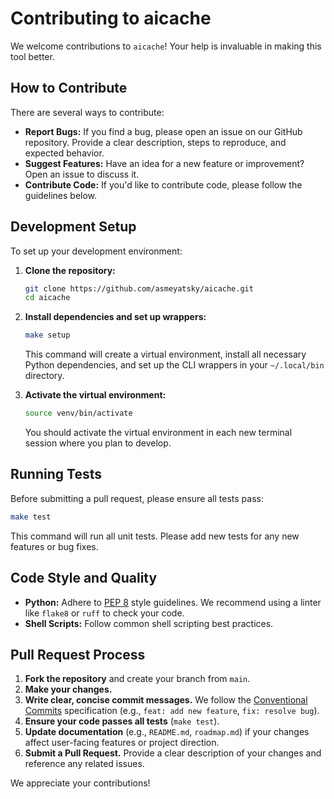 # Contributing to aicache

We welcome contributions to `aicache`! Your help is invaluable in making this tool better.

## How to Contribute

There are several ways to contribute:

*   **Report Bugs:** If you find a bug, please open an issue on our GitHub repository. Provide a clear description, steps to reproduce, and expected behavior.
*   **Suggest Features:** Have an idea for a new feature or improvement? Open an issue to discuss it.
*   **Contribute Code:** If you'd like to contribute code, please follow the guidelines below.

## Development Setup

To set up your development environment:

1.  **Clone the repository:**
    ```bash
    git clone https://github.com/asmeyatsky/aicache.git
    cd aicache
    ```

2.  **Install dependencies and set up wrappers:**
    ```bash
    make setup
    ```
    This command will create a virtual environment, install all necessary Python dependencies, and set up the CLI wrappers in your `~/.local/bin` directory.

3.  **Activate the virtual environment:**
    ```bash
    source venv/bin/activate
    ```
    You should activate the virtual environment in each new terminal session where you plan to develop.

## Running Tests

Before submitting a pull request, please ensure all tests pass:

```bash
make test
```
This command will run all unit tests. Please add new tests for any new features or bug fixes.

## Code Style and Quality

*   **Python:** Adhere to [PEP 8](https://www.python.org/dev/peps/pep-0008/) style guidelines. We recommend using a linter like `flake8` or `ruff` to check your code.
*   **Shell Scripts:** Follow common shell scripting best practices.

## Pull Request Process

1.  **Fork the repository** and create your branch from `main`.
2.  **Make your changes.**
3.  **Write clear, concise commit messages.** We follow the [Conventional Commits](https://www.conventionalcommits.org/en/v1.0.0/) specification (e.g., `feat: add new feature`, `fix: resolve bug`).
4.  **Ensure your code passes all tests** (`make test`).
5.  **Update documentation** (e.g., `README.md`, `roadmap.md`) if your changes affect user-facing features or project direction.
6.  **Submit a Pull Request.** Provide a clear description of your changes and reference any related issues.

We appreciate your contributions!